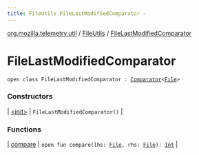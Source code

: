 ```yaml
---
title: FileUtils.FileLastModifiedComparator - 
---
```


[org.mozilla.telemetry.util](../../index.html) / [FileUtils](../index.html) / [FileLastModifiedComparator](./index.html)

# FileLastModifiedComparator

`open class FileLastModifiedComparator : `[`Comparator`](http://docs.oracle.com/javase/6/docs/api/java/util/Comparator.html)`<`[`File`](http://docs.oracle.com/javase/6/docs/api/java/io/File.html)`>`

### Constructors

| [&lt;init&gt;](-init-.html) | `FileLastModifiedComparator()` |

### Functions

| [compare](compare.html) | `open fun compare(lhs: `[`File`](http://docs.oracle.com/javase/6/docs/api/java/io/File.html)`, rhs: `[`File`](http://docs.oracle.com/javase/6/docs/api/java/io/File.html)`): `[`Int`](https://kotlinlang.org/api/latest/jvm/stdlib/kotlin/-int/index.html) |

